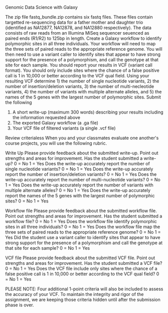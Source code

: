 Genomic Data Science with Galaxy

The zip file fastq_bundle.zip contains six fastq files. These files contain targetted re-sequencing data for a father mother and daughter trio (identified as NA12877, NA12878, and NA12880 respectively). The data consists of raw reads from an Illumina MiSeq sequencer seuenced as paired ends (R1/R2) to 125bp in length.
Create a Galaxy workflow to identify polymorphic sites in all three individuals. Your workflow will need to map the three sets of paired reads to the appropriate reference genome. You will then need to use a variant caller to identify sites that appear to have strong support for the presence of a polymorphism, and call the genotype at that site for each sample.
You should report your results in VCF (variant call format). You should only include sites where the chance of a false positive call is 1 in 10,000 or better according to the VCF qual field.
Using your resulting VCF determine 1) the number of single nucleotide variants, 2) the number of insertion/deletion variants, 3) the number of multi-necleotide variants, 4) the number of variants with multiple alternate alleles, and 5) the names of the 5 genes with the largest number of polymorphic sites.
Submit the following

1.	A short write-up (maximum 300 words) describing your results including the information requested above
2.	The exported Galaxy workflow (a .ga file)
3.	Your VCF file of filtered variants (a single .vcf file)

Review criterialess 
When you and your classmates evaluate one another's course projects, you will use the following rubric.

Write Up
Please provide feedback about the submitted write-up. Point out strengths and areas for improvement.
Has the student submitted a write-up? 0 = No 1 = Yes
Does the write-up accurately report the number of single nucleotide variants? 0 = No 1 = Yes
Does the write-up accurately report the number of insertion/deletion variants? 0 = No 1 = Yes
Does the write-up accurately report the number of multi-nucleotide variants? 0 = No 1 = Yes
Does the write-up accurately report the number of variants with multiple alternate alleles? 0 = No 1 = Yes
Does the write-up accurately report the names of the 5 genes with the largest number of polymorphic sites? 0 = No 1 = Yes

Workflow file
Please provide feedback about the submitted workflow file. Point out strengths and areas for improvement.
Has the student submitted a workflow file? 0 = No 1 = Yes
Does the workflow file identify polymorphic sites in all three individuals? 0 = No 1 = Yes
Does the workflow file map the three sets of paired reads to the appropriate reference genome? 0 = No 1 = Yes
Did the student use a variant caller to identify sites that appear to have strong support for the presence of a polymorphism and call the genotype at that site for each sample? 0 = No 1 = Yes

VCF file
Please provide feedback about the submitted VCF file. Point out strengths and areas for improvement.
Has the student submitted a VCF file? 0 = No 1 = Yes
Does the VCF file include only sites where the chance of a false positive call is 1 in 10,000 or better according to the VCF qual field? 0 = No 1 = Yes

PLEASE NOTE: Four additional 1-point criteria will also be included to assess the accuracy of your VCF. To maintain the integrity and rigor of the assignment, we are keeping those criteria hidden until after the submission phase is over.
